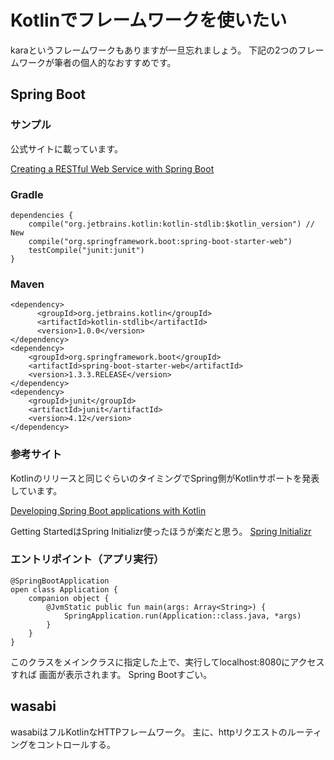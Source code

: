 
# Kotlinでフレームワークを使いたい

karaというフレームワークもありますが一旦忘れましょう。
下記の2つのフレームワークが筆者の個人的なおすすめです。

## Spring Boot


### サンプル

公式サイトに載っています。

[Creating a RESTful Web Service with Spring Boot](https://kotlinlang.org/docs/tutorials/spring-boot-restful.html)

### Gradle


    dependencies {
        compile("org.jetbrains.kotlin:kotlin-stdlib:$kotlin_version") // New
        compile("org.springframework.boot:spring-boot-starter-web")
        testCompile("junit:junit")
    }
    
### Maven



    <dependency>
	      <groupId>org.jetbrains.kotlin</groupId>
	      <artifactId>kotlin-stdlib</artifactId>
	      <version>1.0.0</version>
    </dependency>
    <dependency>
        <groupId>org.springframework.boot</groupId>
        <artifactId>spring-boot-starter-web</artifactId>
        <version>1.3.3.RELEASE</version>
    </dependency>
    <dependency>
        <groupId>junit</groupId>
        <artifactId>junit</artifactId>
        <version>4.12</version>
    </dependency>


### 参考サイト

Kotlinのリリースと同じぐらいのタイミングでSpring側がKotlinサポートを発表しています。

[Developing Spring Boot applications with Kotlin](https://spring.io/blog/2016/02/15/developing-spring-boot-applications-with-kotlin)

Getting StartedはSpring Initializr使ったほうが楽だと思う。
[Spring Initializr](https://start.spring.io/#!language=kotlin)



### エントリポイント（アプリ実行）

    @SpringBootApplication
    open class Application {
        companion object {
            @JvmStatic public fun main(args: Array<String>) {
                SpringApplication.run(Application::class.java, *args)
            }
        }
    }
    
このクラスをメインクラスに指定した上で、実行してlocalhost:8080にアクセスすれば
画面が表示されます。
Spring Bootすごい。



## wasabi


wasabiはフルKotlinなHTTPフレームワーク。
主に、httpリクエストのルーティングをコントロールする。


